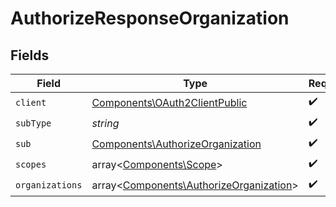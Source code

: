 # AuthorizeResponseOrganization


## Fields

| Field                                                                                       | Type                                                                                        | Required                                                                                    | Description                                                                                 |
| ------------------------------------------------------------------------------------------- | ------------------------------------------------------------------------------------------- | ------------------------------------------------------------------------------------------- | ------------------------------------------------------------------------------------------- |
| `client`                                                                                    | [Components\OAuth2ClientPublic](../../Models/Components/OAuth2ClientPublic.md)              | :heavy_check_mark:                                                                          | N/A                                                                                         |
| `subType`                                                                                   | *string*                                                                                    | :heavy_check_mark:                                                                          | N/A                                                                                         |
| `sub`                                                                                       | [Components\AuthorizeOrganization](../../Models/Components/AuthorizeOrganization.md)        | :heavy_check_mark:                                                                          | N/A                                                                                         |
| `scopes`                                                                                    | array<[Components\Scope](../../Models/Components/Scope.md)>                                 | :heavy_check_mark:                                                                          | N/A                                                                                         |
| `organizations`                                                                             | array<[Components\AuthorizeOrganization](../../Models/Components/AuthorizeOrganization.md)> | :heavy_check_mark:                                                                          | N/A                                                                                         |